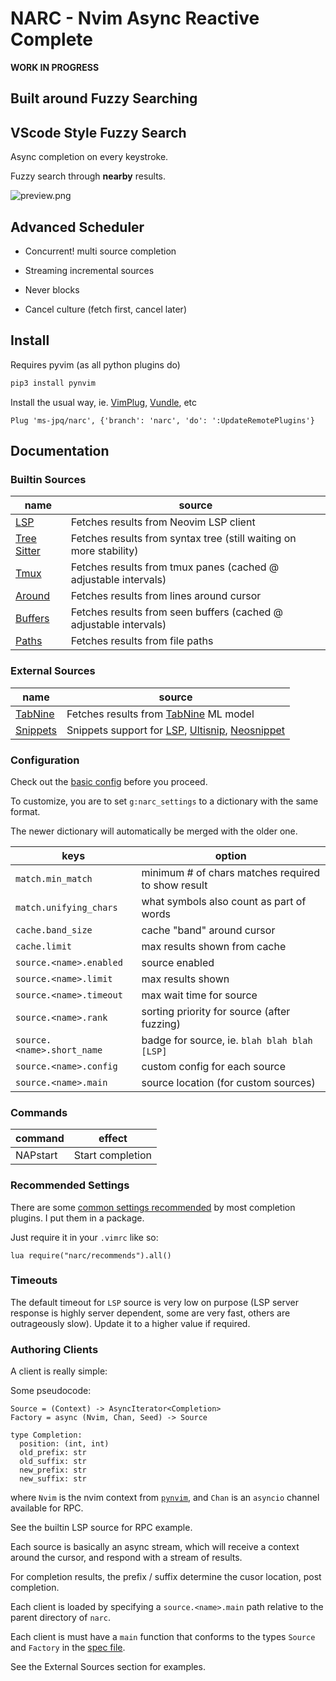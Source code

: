 # NARC - Nvim Async Reactive Complete

**WORK IN PROGRESS**

## Built around Fuzzy Searching

## VScode Style Fuzzy Search

Async completion on every keystroke.

Fuzzy search through **nearby** results.

![preview.png](https://raw.githubusercontent.com/ms-jpq/nacr/narc/preview/screenshot.png)

## Advanced Scheduler

- Concurrent! multi source completion

- Streaming incremental sources

- Never blocks

- Cancel culture (fetch first, cancel later)

## Install

Requires pyvim (as all python plugins do)

```sh
pip3 install pynvim
```

Install the usual way, ie. [VimPlug](https://github.com/junegunn/vim-plug), [Vundle](https://github.com/VundleVim/Vundle.vim), etc

```VimL
Plug 'ms-jpq/narc', {'branch': 'narc', 'do': ':UpdateRemotePlugins'}
```

## Documentation

### Builtin Sources

| name                                                                                             | source                                                             |
| ------------------------------------------------------------------------------------------------ | ------------------------------------------------------------------ |
| [LSP](https://github.com/ms-jpq/narc/blob/narc/rplugin/python3/narc/clients/lsp.py)                 | Fetches results from Neovim LSP client                             |
| [Tree Sitter](https://github.com/ms-jpq/narc/blob/narc/rplugin/python3/narc/clients/tree_sitter.py) | Fetches results from syntax tree (still waiting on more stability) |
| [Tmux](https://github.com/ms-jpq/narc/blob/narc/rplugin/python3/narc/clients/tmux.py)               | Fetches results from tmux panes (cached @ adjustable intervals)    |
| [Around](https://github.com/ms-jpq/narc/blob/narc/rplugin/python3/narc/clients/around.py)           | Fetches results from lines around cursor                           |
| [Buffers](https://github.com/ms-jpq/narc/blob/narc/rplugin/python3/narc/clients/buffers.py)         | Fetches results from seen buffers (cached @ adjustable intervals)  |
| [Paths](https://github.com/ms-jpq/narc/blob/narc/rplugin/python3/narc/clients/paths.py)             | Fetches results from file paths                                    |

### External Sources

| name                                               | source                                                            |
| -------------------------------------------------- | ----------------------------------------------------------------- |
| [TabNine](https://github.com/ms-jpq/narc-t9)        | Fetches results from [TabNine](https://www.tabnine.com/) ML model |
| [Snippets](https://github.com/ms-jpq/narc-snippets) | Snippets support for [LSP](), [Ultisnip](), [Neosnippet]()        |

### Configuration

Check out the [basic config](https://github.com/ms-jpq/narc/blob/narc/config/config.json) before you proceed.

To customize, you are to set `g:narc_settings` to a dictionary with the same format.

The newer dictionary will automatically be merged with the older one.

| keys                       | option                                             |
| -------------------------- | -------------------------------------------------- |
| `match.min_match`          | minimum # of chars matches required to show result |
| `match.unifying_chars`     | what symbols also count as part of words           |
| `cache.band_size`          | cache "band" around cursor                         |
| `cache.limit`              | max results shown from cache                       |
| `source.<name>.enabled`    | source enabled                                     |
| `source.<name>.limit`      | max results shown                                  |
| `source.<name>.timeout`    | max wait time for source                           |
| `source.<name>.rank`       | sorting priority for source (after fuzzing)        |
| `source.<name>.short_name` | badge for source, ie. `blah blah blah [LSP]`       |
| `source.<name>.config`     | custom config for each source                      |
| `source.<name>.main`       | source location (for custom sources)               |

### Commands

| command  | effect           |
| -------- | ---------------- |
| NAPstart | Start completion |

### Recommended Settings

There are some [common settings recommended](https://github.com/ms-jpq/narc/blob/narc/lua/narc/recommends.lua) by most completion plugins. I put them in a package.

Just require it in your `.vimrc` like so:

```vimL
lua require("narc/recommends").all()
```

### Timeouts

The default timeout for `LSP` source is very low on purpose (LSP server response is highly server dependent, some are very fast, others are outrageously slow). Update it to a higher value if required.

### Authoring Clients

A client is really simple:

Some pseudocode:

```
Source = (Context) -> AsyncIterator<Completion>
Factory = async (Nvim, Chan, Seed) -> Source

type Completion:
  position: (int, int)
  old_prefix: str
  old_suffix: str
  new_prefix: str
  new_suffix: str
```

where `Nvim` is the nvim context from [`pynvim`](https://github.com/neovim/pynvim), and `Chan` is an `asyncio` channel available for RPC.

See the builtin LSP source for RPC example.

Each source is basically an async stream, which will receive a context around the cursor, and respond with a stream of results.

For completion results, the prefix / suffix determine the cusor location, post completion.

Each client is loaded by specifying a `source.<name>.main` path relative to the parent directory of `narc`.

Each client is must have a `main` function that conforms to the types `Source` and `Factory` in the [spec file](https://github.com/ms-jpq/narc/blob/narc/rplugin/python3/narc/shared/types.py).

See the External Sources section for examples.
